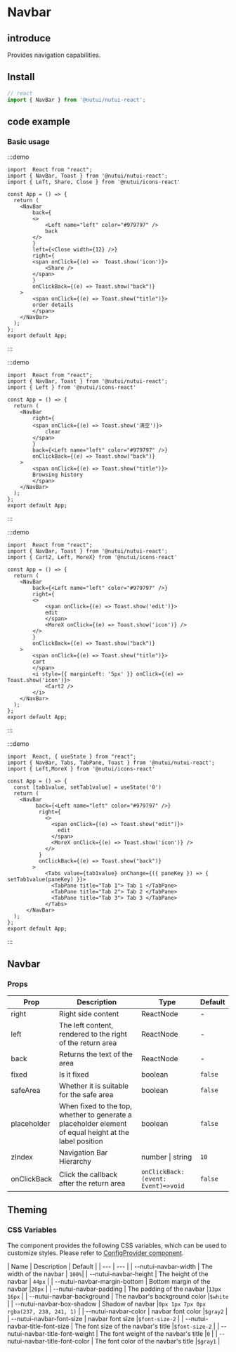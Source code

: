 # Navbar

## introduce 


Provides navigation capabilities.

## Install

```ts
// react
import { NavBar } from '@nutui/nutui-react';
```

## code example

### Basic usage

:::demo
```tsx
import  React from "react";
import { NavBar, Toast } from '@nutui/nutui-react';
import { Left, Share, Close } from '@nutui/icons-react'

const App = () => {
  return ( 
    <NavBar
        back={
        <>
            <Left name="left" color="#979797" />
            back
        </>
        }
        left={<Close width={12} />}
        right={
        <span onClick={(e) =>  Toast.show('icon')}>
            <Share />
        </span>
        }
        onClickBack={(e) => Toast.show("back")}
    >
        <span onClick={(e) => Toast.show("title")}>
        order details
        </span>
    </NavBar>
  );
};  
export default App;

```
:::

:::demo
```tsx
import  React from "react";
import { NavBar, Toast } from '@nutui/nutui-react';
import { Left } from '@nutui/icons-react'

const App = () => {
  return ( 
    <NavBar
        right={
        <span onClick={(e) => Toast.show('清空')}>
            clear
        </span>
        }
        back={<Left name="left" color="#979797" />}
        onClickBack={(e) => Toast.show("back")}
    >
        <span onClick={(e) => Toast.show("title")}>
        Browsing history
        </span>
    </NavBar>
  );
};  
export default App;

```
:::

:::demo
```tsx
import  React from "react";
import { NavBar, Toast } from '@nutui/nutui-react';
import { Cart2, Left, MoreX} from '@nutui/icons-react'

const App = () => {
  return ( 
    <NavBar
        back={<Left name="left" color="#979797" />}
        right={
        <>
            <span onClick={(e) => Toast.show('edit')}>
            edit
            </span>
            <MoreX onClick={(e) => Toast.show('icon')} />
        </>
        }
        onClickBack={(e) => Toast.show("back")}
    >
        <span onClick={(e) => Toast.show("title")}>
        cart
        </span>
        <i style={{ marginLeft: '5px' }} onClick={(e) => Toast.show('icon')}>
            <Cart2 />
        </i>
    </NavBar>
  );
};  
export default App;

```
:::

:::demo
```tsx
import  React, { useState } from "react";
import { NavBar, Tabs, TabPane, Toast } from '@nutui/nutui-react';
import { Left,MoreX } from '@nutui/icons-react'

const App = () => {
  const [tab1value, setTab1value] = useState('0')
  return ( 
    <NavBar
         back={<Left name="left" color="#979797" />}
          right={
            <>
              <span onClick={(e) => Toast.show("edit")}>
                edit
              </span>
              <MoreX onClick={(e) => Toast.show('icon')} />
            </>
          }
          onClickBack={(e) => Toast.show("back")}
        >
            <Tabs value={tab1value} onChange={({ paneKey }) => { setTab1value(paneKey) }}>
              <TabPane title="Tab 1"> Tab 1 </TabPane>
              <TabPane title="Tab 2"> Tab 2 </TabPane>
              <TabPane title="Tab 3"> Tab 3 </TabPane>
            </Tabs>
      </NavBar>
  );
};  
export default App;

```
:::

## Navbar

### Props  

| Prop            | Description                                                                                           | Type    | Default  |
|-----------------|------------------------------------------------------------------------------------------------|---------|---------|
| right            | Right side content | ReactNode  | -       |  
| left        |The left content, rendered to the right of the return area | ReactNode  | -       |   
| back        | Returns the text of the area | ReactNode  | -       |   
| fixed         | Is it fixed                                                         | boolean  | `false`       |   
| safeArea         | Whether it is suitable for the safe area                                                         | boolean  | `false`       |   
| placeholder         | When fixed to the top, whether to generate a placeholder element of equal height at the label position           | boolean  | `false`    |
| zIndex         | Navigation Bar Hierarchy           | number \| string  | `10`    |
| onClickBack             | Click the callback after the return area | `onClickBack:(event: Event)=>void` | `false`|


## Theming

### CSS Variables

The component provides the following CSS variables, which can be used to customize styles. Please refer to [ConfigProvider component](#/en-US/component/configprovider).

| Name | Description | Default |
| --- | --- |
| --nutui-navbar-width | The width of the navbar | `100%`|
| --nutui-navbar-height | The height of the navbar | `44px` |
| --nutui-navbar-margin-bottom | Bottom margin of the navbar |`20px` |
| --nutui-navbar-padding | The padding  of the navbar |`13px 16px` |
| --nutui-navbar-background | The navbar's background color |`$white` |
| --nutui-navbar-box-shadow | Shadow of navbar |`0px 1px 7px 0px rgba(237, 238, 241, 1)` |
| --nutui-navbar-color | navbar font color |`$gray2` |
| --nutui-navbar-font-size | navbar font size |`$font-size-2` |
| --nutui-navbar-title-font-size | The font size of the navbar's title |`$font-size-2` |
| --nutui-navbar-title-font-weight | The font weight of the navbar's title |`0` |
| --nutui-navbar-title-font-color | The font color of the navbar's title |`$gray1` |


